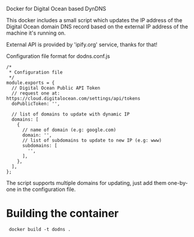
Docker for Digital Ocean based DynDNS

This docker includes a small script which updates the IP address of the Digital Ocean domain DNS record based on the external IP address of the machine it's running on.

External API is provided by 'ipify.org' service, thanks for that!

Configuration file format for dodns.conf.js

```
/*
 * Configuration file
 */
module.exports = {
  // Digital Ocean Public API Token
  // request one at: https://cloud.digitalocean.com/settings/api/tokens
  doPublicToken: '',

  // list of domains to update with dynamic IP
  domains: [
    {
      // name of domain (e.g: google.com)
      domain: '',
      // list of subdomains to update to new IP (e.g: www)
      subdomains: [
        '',
      ],
    },
  ],
};
```

The script supports multiple domains for updating, just add them one-by-one in the configuration file.


# Building the container

```
 docker build -t dodns .
```


